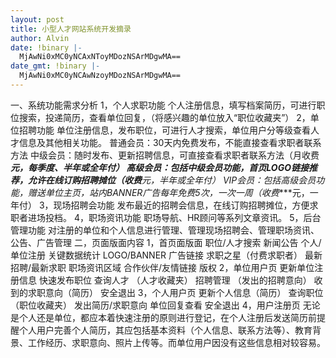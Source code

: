 ```yaml
---
layout: post
title: 小型人才网站系统开发摘录
author: Alvin
date: !binary |-
  MjAwNi0xMC0yNCAxNToyMDozNSArMDgwMA==
date_gmt: !binary |-
  MjAwNi0xMC0yNCAwNzoyMDozNSArMDgwMA==
---
```

一、系统功能需求分析
1，个人求职功能
个人注册信息，填写档案简历，可进行职位搜索，投递简历，查看单位回复，（将感兴趣的单位放入“职位收藏夹”）
2，单位招聘功能
单位注册信息，发布职位，可进行人才搜索，单位用户分等级查看人才信息及其他相关功能。
普通会员：30天内免费发布，不能直接查看求职者联系方法
中级会员：随时发布、更新招聘信息，可直接查看求职者联系方法（月收费***元，每季度、半年或全年付）
高级会员：包括中级会员功能，首页LOGO链接推荐，允许在线订购招聘摊位（收费****元，半年或全年付）
VIP会员：包括高级会员功能，赠送单位主页，站内BANNER广告每年免费5次，一次一周（收费****元，一年付）
3，现场招聘会功能
发布最近的招聘会信息，在线订购招聘摊位，方便求职者进场投档。
4，职场资讯功能
职场导航、HR顾问等系列文章资讯。
5，后台管理功能
对注册的单位和个人信息进行管理、管理现场招聘会、管理职场资讯、公告、广告管理
二，页面版面内容
1，首页面版面
职位/人才搜索
新闻公告
个人/单位注册
关键数据统计
LOGO/BANNER 广告链接
求职之星（付费求职者）
最新招聘/最新求职
职场资讯区域
合作伙伴/友情链接
版权
2，单位用户页
更新单位注册信息
快速发布职位
查询人才
（人才收藏夹）
招聘管理
（发出的招聘意向）
收到的求职意向（简历）
安全退出
3，个人用户页
更新个人信息（简历）
查询职位
（职位收藏夹）
发出简历/求职意向
单位回复查看
安全退出
4，用户注册页
无论是个人还是单位，都应本着快速注册的原则进行登记，在个人注册后发送简历前提醒个人用户完善个人简历，其应包括基本资料（个人信息、联系方法等）、教育背景、工作经历、求职意向、照片上传等。而单位用户因没有这些信息相对较容易。
